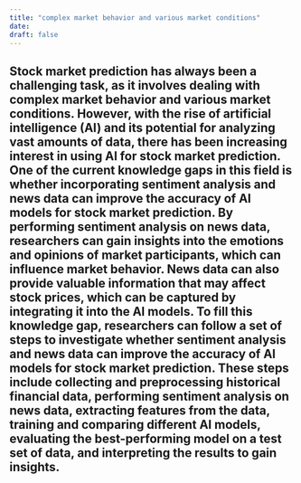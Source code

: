 ```yaml
---
title: "complex market behavior and various market conditions"
date:
draft: false
---
```


## Stock market prediction has always been a challenging task, as it involves dealing with complex market behavior and various market conditions. However, with the rise of artificial intelligence (AI) and its potential for analyzing vast amounts of data, there has been increasing interest in using AI for stock market prediction. One of the current knowledge gaps in this field is whether incorporating sentiment analysis and news data can improve the accuracy of AI models for stock market prediction. By performing sentiment analysis on news data, researchers can gain insights into the emotions and opinions of market participants, which can influence market behavior. News data can also provide valuable information that may affect stock prices, which can be captured by integrating it into the AI models. To fill this knowledge gap, researchers can follow a set of steps to investigate whether sentiment analysis and news data can improve the accuracy of AI models for stock market prediction. These steps include collecting and preprocessing historical financial data, performing sentiment analysis on news data, extracting features from the data, training and comparing different AI models, evaluating the best-performing model on a test set of data, and interpreting the results to gain insights.
